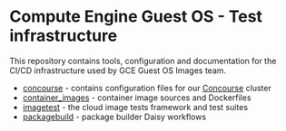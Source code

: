 # Compute Engine Guest OS - Test infrastructure

This repository contains tools, configuration and documentation for the CI/CD 
infrastructure used by GCE Guest OS Images team. 

* [concourse](concourse/pipelines/README.md) - contains configuration files for
  our [Concourse] cluster
* [container\_images](container_images/README.md) - container image sources and
  Dockerfiles
* [imagetest](imagetest/README.md) - the cloud image tests framework and test
  suites
* [packagebuild](packagebuild/README.md) - package builder Daisy workflows

[Concourse]: https://concourse-ci.org
